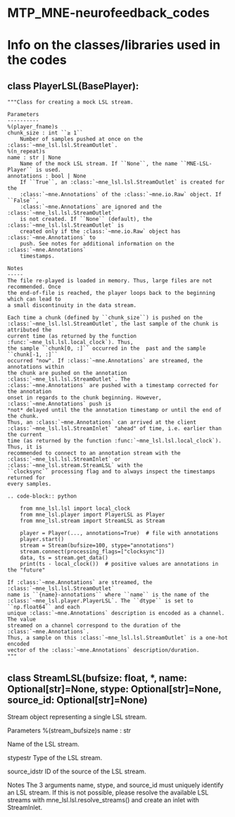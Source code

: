 # MTP_MNE-neurofeedback_codes
# Info on the classes/libraries used in the codes 

## class PlayerLSL(BasePlayer):
    """Class for creating a mock LSL stream.

    Parameters
    ----------
    %(player_fname)s
    chunk_size : int ``≥ 1``
        Number of samples pushed at once on the :class:`~mne_lsl.lsl.StreamOutlet`.
    %(n_repeat)s
    name : str | None
        Name of the mock LSL stream. If ``None``, the name ``MNE-LSL-Player`` is used.
    annotations : bool | None
        If ``True``, an :class:`~mne_lsl.lsl.StreamOutlet` is created for the
        :class:`~mne.Annotations` of the :class:`~mne.io.Raw` object. If ``False``,
        :class:`~mne.Annotations` are ignored and the :class:`~mne_lsl.lsl.StreamOutlet`
        is not created. If ``None`` (default), the :class:`~mne_lsl.lsl.StreamOutlet` is
        created only if the :class:`~mne.io.Raw` object has :class:`~mne.Annotations` to
        push. See notes for additional information on the :class:`~mne.Annotations`
        timestamps.

    Notes
    -----
    The file re-played is loaded in memory. Thus, large files are not recommended. Once
    the end-of-file is reached, the player loops back to the beginning which can lead to
    a small discontinuity in the data stream.

    Each time a chunk (defined by ``chunk_size``) is pushed on the
    :class:`~mne_lsl.lsl.StreamOutlet`, the last sample of the chunk is attributed the
    current time (as returned by the function :func:`~mne_lsl.lsl.local_clock`). Thus,
    the sample ``chunk[0, :]`` occurred in the  past and the sample ``chunk[-1, :]``
    occurred "now". If :class:`~mne.Annotations` are streamed, the annotations within
    the chunk are pushed on the annotation :class:`~mne_lsl.lsl.StreamOutlet`. The
    :class:`~mne.Annotations` are pushed with a timestamp corrected for the annotation
    onset in regards to the chunk beginning. However, :class:`~mne.Annotations` push is
    *not* delayed until the the annotation timestamp or until the end of the chunk.
    Thus, an :class:`~mne.Annotations` can arrived at the client
    :class:`~mne_lsl.lsl.StreamInlet` "ahead" of time, i.e. earlier than the current
    time (as returned by the function :func:`~mne_lsl.lsl.local_clock`). Thus, it is
    recommended to connect to an annotation stream with the
    :class:`~mne_lsl.lsl.StreamInlet` or :class:`~mne_lsl.stream.StreamLSL` with the
    ``clocksync`` processing flag and to always inspect the timestamps returned for
    every samples.

    .. code-block:: python

        from mne_lsl.lsl import local_clock
        from mne_lsl.player import PlayerLSL as Player
        from mne_lsl.stream import StreamLSL as Stream

        player = Player(..., annotations=True)  # file with annotations
        player.start()
        stream = Stream(bufsize=100, stype="annotations")
        stream.connect(processing_flags=["clocksync"])
        data, ts = stream.get_data()
        print(ts - local_clock())  # positive values are annotations in the "future"

    If :class:`~mne.Annotations` are streamed, the :class:`~mne_lsl.lsl.StreamOutlet`
    name is ``{name}-annotations`` where ``name`` is the name of the
    :class:`~mne_lsl.player.PlayerLSL`. The ``dtype`` is set to ``np.float64`` and each
    unique :class:`~mne.Annotations` description is encoded as a channel. The value
    streamed on a channel correspond to the duration of the :class:`~mne.Annotations`.
    Thus, a sample on this :class:`~mne_lsl.lsl.StreamOutlet` is a one-hot encoded
    vector of the :class:`~mne.Annotations` description/duration.
    """
## class StreamLSL(bufsize: float, *, name: Optional[str]=None, stype: Optional[str]=None, source_id: Optional[str]=None)

Stream object representing a single LSL stream.

Parameters
%(stream_bufsize)s name : str

Name of the LSL stream.

stypestr
Type of the LSL stream.

source_idstr
ID of the source of the LSL stream.

Notes
The 3 arguments name, stype, and source_id must uniquely identify an LSL stream. If this is not possible, please resolve the available LSL streams with mne_lsl.lsl.resolve_streams() and create an inlet with StreamInlet.
